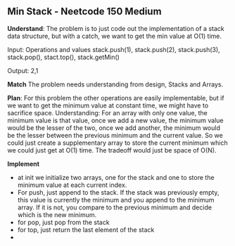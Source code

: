 ## Min Stack - Neetcode 150 Medium
**Understand**:
The problem is to just code out the implementation of a stack data structure, but with a catch, we want to get the min value at O(1) time.

Input: Operations and values
stack.push(1), stack.push(2), stack.push(3), stack.pop(), stact.top(), stack.getMin()

Output: 2,1

**Match**
The problem needs understanding from design, Stacks and Arrays.

**Plan**:
For this problem the other operations are easily implementable, but if we want to get the minimum value at constant time, we might have to sacrifice space.
Understanding: For an array with only one value, the minimum value is that value, once we add a new value, the minimum value would be the lesser of the two, once we add another, the minimum would be the lesser between the previous minimum and the current value. So we could just create a supplementary array to store the current minimum which we could just get at O(1) time. The tradeoff would just be space of O(N).

**Implement**
- at init we initialize two arrays, one for the stack and one to store the minimum value at each current index.
- For push, just append to the stack. If the stack was previously empty, this value is currently the minimum and you append to the minimum array. If it is not, you compare to the previous minimum and decide which is the new minimum.
- for pop, just pop from the stack
- for top, just return the last element of the stack
- 